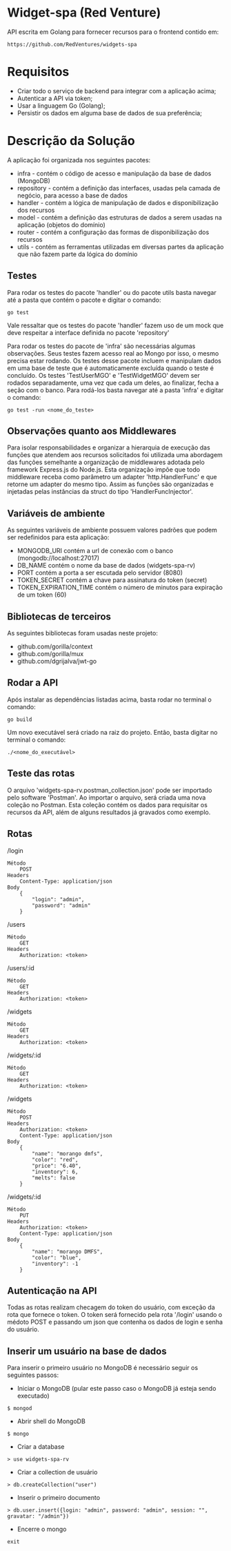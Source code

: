 # Widget-spa (Red Venture)
API escrita em Golang para fornecer recursos para o frontend contido em:

```
https://github.com/RedVentures/widgets-spa
```

# Requisitos

- Criar todo o serviço de backend para integrar com a aplicação acima;
- Autenticar a API via token;
- Usar a linguagem Go (Golang);
- Persistir os dados em alguma base de dados de sua preferência;

# Descrição da Solução

A aplicação foi organizada nos seguintes pacotes:
- infra - contém o código de acesso e manipulação da base de dados (MongoDB)
- repository - contém a definição das interfaces, usadas pela camada de negócio, para acesso a base de dados
- handler - contém a lógica de manipulação de dados e disponibilização dos recursos
- model - contém a definição das estruturas de dados a serem usadas na aplicação (objetos do domínio)
- router - contém a configuração das formas de disponibilização dos recursos
- utils - contém as ferramentas utilizadas em diversas partes da aplicação que não fazem parte da lógica do domínio

## Testes

Para rodar os testes do pacote 'handler' ou do pacote utils basta navegar até a pasta que contém o pacote e digitar o comando:
```
go test
```
Vale ressaltar que os testes do pacote 'handler' fazem uso de um mock que deve respeitar a interface definida no pacote 'repository'

Para rodar os testes do pacote de 'infra' são necessárias algumas observações.
Seus testes fazem acesso real ao Mongo por isso, o mesmo precisa estar rodando.
Os testes desse pacote incluem e manipulam dados em uma base de teste que é automaticamente excluída quando o teste é concluído. 
Os testes 'TestUserMGO' e 'TestWidgetMGO' devem ser rodados separadamente, uma vez que cada um deles, ao finalizar, fecha a seção com o banco. Para rodá-los basta navegar até a pasta 'infra' e digitar o comando:

```
go test -run <nome_do_teste>
```

## Observações quanto aos Middlewares

Para isolar responsabilidades e organizar a hierarquia de execução das funções que atendem aos recursos solicitados foi utilizada uma abordagem das funções semelhante a organização de middlewares adotada pelo framework Express.js do Node.js.
Esta organização impõe que todo middleware receba como parâmetro um adapter 'http.HandlerFunc' e que retorne um adapter do mesmo tipo.
Assim as funções são organizadas e injetadas pelas instâncias da struct do tipo 'HandlerFuncInjector'.

## Variáveis de ambiente

As seguintes variáveis de ambiente possuem valores padrões que podem ser redefinidos para esta aplicação:
- MONGODB_URI contém a url de conexão com o banco (mongodb://localhost:27017)
- DB_NAME contém o nome da base de dados (widgets-spa-rv)
- PORT contém a porta a ser escutada pelo servidor (8080)
- TOKEN_SECRET contém a chave para assinatura do token (secret)
- TOKEN_EXPIRATION_TIME contém o número de minutos para expiração de um token (60)

## Bibliotecas de terceiros

As seguintes bibliotecas foram usadas neste projeto:
- github.com/gorilla/context
- github.com/gorilla/mux
- github.com/dgrijalva/jwt-go

## Rodar a API

Após instalar as dependências listadas acima, basta rodar no terminal o comando:

```
go build
```

Um novo executável será criado na raiz do projeto. Então, basta digitar no terminal o comando:

```
./<nome_do_executável>
```

## Teste das rotas

O arquivo 'widgets-spa-rv.postman_collection.json' pode ser importado pelo software 'Postman'.
Ao importar o arquivo, será criada uma nova coleção no Postman. Esta coleção contém os dados para requisitar os recursos da API, além de alguns resultados já gravados como exemplo.

## Rotas

/login
```
Método
	POST
Headers
	Content-Type: application/json
Body
	{
		"login": "admin",
		"password": "admin"
	}
```

/users
```
Método
	GET
Headers
	Authorization: <token>
```

/users/:id
```
Método
	GET
Headers
	Authorization: <token>
```

/widgets
```
Método
	GET
Headers
	Authorization: <token>
```

/widgets/:id
```
Método
	GET
Headers
	Authorization: <token>
```

/widgets
```
Método
	POST
Headers
	Authorization: <token>
	Content-Type: application/json
Body
	{
		"name": "morango dmfs",
		"color": "red",
		"price": "6.40",
		"inventory": 6,
		"melts": false
	}
```

/widgets/:id
```
Método
	PUT
Headers
	Authorization: <token>
	Content-Type: application/json
Body
	{
		"name": "morango DMFS",
		"color": "blue",
		"inventory": -1
	}
```

## Autenticação na API

Todas as rotas realizam checagem do token do usuário, com exceção da rota que fornece o token. O token será fornecido pela rota '/login' usando o médoto POST e passando um json que contenha os dados de login e senha do usuário.

## Inserir um usuário na base de dados

Para inserir o primeiro usuário no MongoDB é necessário seguir os seguintes passos:
- Iniciar o MongoDB (pular este passo caso o MongoDB já esteja sendo executado)
```
$ mongod
```
- Abrir shell do MongoDB
```
$ mongo
```
- Criar a database
```
> use widgets-spa-rv
```
- Criar a collection de usuário
```
> db.createCollection("user")
```
- Inserir o primeiro documento
```
> db.user.insert({login: "admin", password: "admin", session: "", gravatar: "/admin"})
```
- Encerre o mongo
```
exit
```